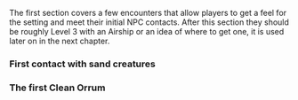 The first section covers a few encounters that allow players to get a feel for the setting and meet their initial NPC contacts. After this section they should be roughly Level 3 with an Airship or an idea of where to get one, it is used later on in the next chapter.

### First contact with sand creatures

### The first Clean Orrum